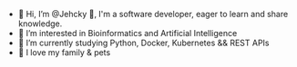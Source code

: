 - 👋 Hi, I’m @Jehcky :zany_face:, I'm a software developer, eager to learn and share knowledge. 
- 👀 I’m interested in Bioinformatics and Artificial Intelligence
- 🌱 I’m currently studying Python, Docker, Kubernetes && REST APIs
- 💞️ I love my family & pets

<!---
Jehcky/Jehcky is a ✨ special ✨ repository because its `README.md` (this file) appears on your GitHub profile.
You can click the Preview link to take a look at your changes.
--->
